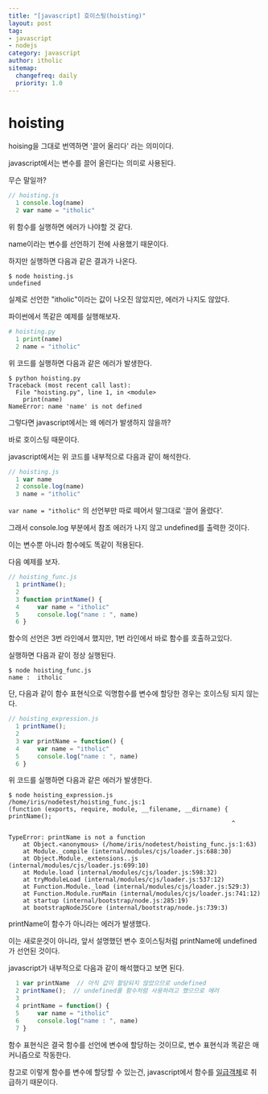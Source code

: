```yaml
---
title: "[javascript] 호이스팅(hoisting)"
layout: post
tag:
- javascript
- nodejs
category: javascript
author: itholic
sitemap:
  changefreq: daily
  priority: 1.0
---
```


# hoisting

hoising을 그대로 번역하면 '끌어 올리다' 라는 의미이다.

javascript에서는 변수를 끌어 올린다는 의미로 사용된다.

무슨 말일까?

```js
// hoisting.js
  1 console.log(name)
  2 var name = "itholic"
```

위 함수를 실행하면 에러가 나야할 것 같다.

name이라는 변수를 선언하기 전에 사용했기 때문이다.

하지만 실행하면 다음과 같은 결과가 나온다.

```
$ node hoisting.js
undefined
```

실제로 선언한 "itholic"이라는 값이 나오진 않았지만, 에러가 나지도 않았다.

파이썬에서 똑같은 예제를 실행해보자.

```python
# hoisting.py
  1 print(name)
  2 name = "itholic"
```

위 코드를 실행하면 다음과 같은 에러가 발생한다.

```
$ python hoisting.py
Traceback (most recent call last):
  File "hoisting.py", line 1, in <module>
    print(name)
NameError: name 'name' is not defined
```

그렇다면 javascript에서는 왜 에러가 발생하지 않을까?

바로 호이스팅 때문이다.

javascript에서는 위 코드를 내부적으로 다음과 같이 해석한다.

```js
// hoisting.js
  1 var name
  2 console.log(name)
  3 name = "itholic"
```

`var name = "itholic"` 의 선언부만 따로 떼어서 말그대로  '끌어 올렸다'.

그래서 console.log 부분에서 참조 에러가 나지 않고 undefined를 출력한 것이다.

이는 변수뿐 아니라 함수에도 똑같이 적용된다.

다음 예제를 보자.

```js
// hoisting_func.js
  1 printName();
  2
  3 function printName() {
  4     var name = "itholic"
  5     console.log("name : ", name)
  6 }
```

함수의 선언은 3번 라인에서 했지만, 1번 라인에서 바로 함수를 호출하고있다.

실행하면 다음과 같이 정상 실행된다.

```
$ node hoisting_func.js
name :  itholic
```

단, 다음과 같이 함수 표현식으로 익명함수를 변수에 할당한 경우는 호이스팅 되지 않는다.

```js
// hoisting_expression.js
  1 printName();
  2
  3 var printName = function() {
  4     var name = "itholic"
  5     console.log("name : ", name)
  6 }
```

위 코드를 실행하면 다음과 같은 에러가 발생한다.

```
$ node hoisting_expression.js
/home/iris/nodetest/hoisting_func.js:1
(function (exports, require, module, __filename, __dirname) { printName();
                                                              ^

TypeError: printName is not a function
    at Object.<anonymous> (/home/iris/nodetest/hoisting_func.js:1:63)
    at Module._compile (internal/modules/cjs/loader.js:688:30)
    at Object.Module._extensions..js (internal/modules/cjs/loader.js:699:10)
    at Module.load (internal/modules/cjs/loader.js:598:32)
    at tryModuleLoad (internal/modules/cjs/loader.js:537:12)
    at Function.Module._load (internal/modules/cjs/loader.js:529:3)
    at Function.Module.runMain (internal/modules/cjs/loader.js:741:12)
    at startup (internal/bootstrap/node.js:285:19)
    at bootstrapNodeJSCore (internal/bootstrap/node.js:739:3)
```

printName이 함수가 아니라는 에러가 발생했다.

이는 새로운것이 아니라, 앞서 설명했던 변수 호이스팅처럼 printName에 undefined가 선언된 것이다.

javascript가 내부적으로 다음과 같이 해석했다고 보면 된다.

```js
  1 var printName  // 아직 값이 할당되지 않았으므로 undefined
  2 printName();  // undefined를 함수처럼 사용하려고 했으므로 에러
  3
  4 printName = function() {
  5     var name = "itholic"
  6     console.log("name : ", name)
  7 }
```

함수 표현식은 결국 함수를 선언에 변수에 할당하는 것이므로, 변수 표현식과 똑같은 매커니즘으로 작동한다.

참고로 이렇게 함수를 변수에 할당할 수 있는건, javascript에서 함수를 <a href="https://itholic.github.io/etc-first-class-citizen/" target="_blank">일급객체</a>로 취급하기 때문이다.
